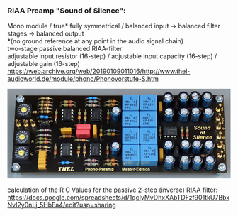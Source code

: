 ### RIAA Preamp "Sound of Silence":  
Mono module / true\* fully symmetrical / balanced input -> balanced filter stages -> balanced output  
\*(no ground reference at any point in the audio signal chain)  
two-stage passive balanced RIAA-filter  
adjustable input resistor (16-step) / adjustable input capacity (16-step) / adjustable gain (16-step)  
https://web.archive.org/web/20190109011016/http://www.thel-audioworld.de/module/phono/Phonovorstufe-S.htm  
  
<img src="../../pics/Sound_of_Silence_2021.jpg" />  
  
calculation of the R C Values for the passive 2-step (inverse) RIAA filter:  
https://docs.google.com/spreadsheets/d/1qcIyMvDhxXAbTDFzf901tkU7BbxNvI2y0nLj_5HbEa4/edit?usp=sharing  

